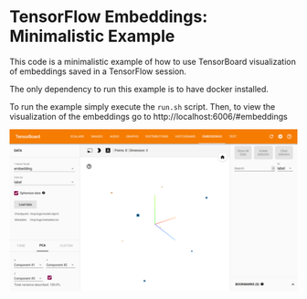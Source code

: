 # TensorFlow Embeddings: Minimalistic Example

This code is a minimalistic example of how to use TensorBoard visualization
of embeddings saved in a TensorFlow session.

The only dependency to run this example is to have docker installed.

To run the example simply execute the `run.sh` script. Then, to view
the visualization of the embeddings go to http://localhost:6006/#embeddings

![screenshot](screenshot.png)
